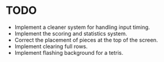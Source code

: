 # TODO
* Implement a cleaner system for handling input timing.
* Implement the scoring and statistics system.
* Correct the placement of pieces at the top of the screen.
* Implement clearing full rows.
* Implement flashing background for a tetris.
